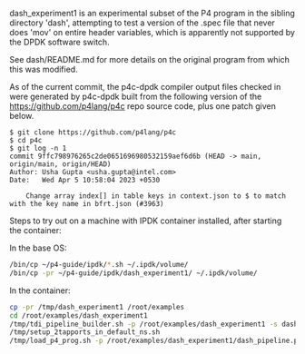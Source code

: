 dash_experiment1 is an experimental subset of the P4 program in the
sibling directory 'dash', attempting to test a version of the .spec
file that never does 'mov' on entire header variables, which is
apparently not supported by the DPDK software switch.

See dash/README.md for more details on the original program from which
this was modified.

As of the current commit, the p4c-dpdk compiler output files checked
in were generated by p4c-dpdk built from the following version of the
https://github.com/p4lang/p4c repo source code, plus one patch given
below.

```
$ git clone https://github.com/p4lang/p4c
$ cd p4c
$ git log -n 1
commit 9ffc798976265c2de0651696980532159aef6d6b (HEAD -> main, origin/main, origin/HEAD)
Author: Usha Gupta <usha.gupta@intel.com>
Date:   Wed Apr 5 10:58:04 2023 +0530

    Change array index[] in table keys in context.json to $ to match with the key name in bfrt.json (#3963)
```

Steps to try out on a machine with IPDK container installed, after
starting the container:

In the base OS:
```bash
/bin/cp ~/p4-guide/ipdk/*.sh ~/.ipdk/volume/
/bin/cp -pr ~/p4-guide/ipdk/dash_experiment1/ ~/.ipdk/volume/
```

In the container:
```bash
cp -pr /tmp/dash_experiment1 /root/examples
cd /root/examples/dash_experiment1
/tmp/tdi_pipeline_builder.sh -p /root/examples/dash_experiment1 -s dash_pipeline.p4
/tmp/setup_2tapports_in_default_ns.sh
/tmp/load_p4_prog.sh -p /root/examples/dash_experiment1/dash_pipeline.pb.bin -i /root/examples/dash_experiment1/p4Info.txt
```
